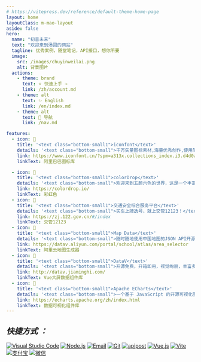 ```yaml
---
# https://vitepress.dev/reference/default-theme-home-page
layout: home
layoutClass: m-mao-layout
aside: false
hero:
  name: "初音未来"
  text: "欢迎来到汤圆的网站"
  tagline: 优秀案例，随堂笔记，API接口，想你所要
  image:
    src: /images/chuyinweilai.png
    alt: 背景图片
  actions:
    - theme: brand
      text: ⭐️ 快速上手 →
      link: /zh/account.md
    - theme: alt
      text: ✨️ English
      link: /en/index.md
    - theme: alt
      text: 🚀 导航
      link: /nav.md

features:
  - icon: 📢
    title: '<text class="bottom-small1">iconfont</text>'
    details: '<text class="bottom-small">千万矢量图标素材,海量优秀创作,使用简单，方便快捷，支持AI/SVG/PNG/代码格式下载</text>'
    link: https://www.iconfont.cn/?spm=a313x.collections_index.i3.d4d0a486a.50223a81bvXKoN
    linkText: 阿里巴巴图标库

  - icon: 📍
    title: '<text class="bottom-small1">colorDrop</text>'
    details: '<text class="bottom-small">欢迎来到五颜六色的世界，这是一个丰富多彩的色彩网站，在这里绝对可以找到属于你的幸运色！</text>'
    link: https://colordrop.io/
    linkText: 彩虹色
  - icon: 🛵
    title: '<text class="bottom-small1">交通安全综合服务平台</text>'
    details: '<text class="bottom-small">买车上牌选号，就上交管12123！</text>'
    link: https://zj.122.gov.cn/#/index
    linkText: 交管12123
  - icon: 🎉
    title: '<text class="bottom-small1">Map Data</text>'
    details: '<text class="bottom-small">随时随地使用中国地图的JSON API开源网站，助力轻松绘制中国地图</text>'
    link: https://datav.aliyun.com/portal/school/atlas/area_selector
    linkText: 阿里云地图生成器
  - icon: 🎈
    title: '<text class="bottom-small1">DataV</text>'
    details: '<text class="bottom-small">开源免费，开箱即用，视觉绚丽，丰富多彩的第三方库</text>'
    link: http://datav.jiaminghi.com/
    linkText: Vue大屏数据组件库
  - icon: 🍡
    title: '<text class="bottom-small1">Apache ECharts</text>'
    details: '<text class="bottom-small">一个基于 JavaScript 的开源可视化图表库</text>'
    link: https://echarts.apache.org/zh/index.html
    linkText: 数据可视化组件库
---
```


<style>
.m-mao-layout img {
  display: inline-block;
  margin-right: 30px;
}

/*爱的魔力转圈圈*/
.m-home-layout .image-src:hover {
  transform: translate(-50%, -50%) rotate(666turn);
  transition: transform 59s 1s cubic-bezier(0.3, 0, 0.8, 1);
}

.m-home-layout .details small {
  opacity: 0.8;
}

.m-home-layout .item:last-child .details {
  display: flex;
  justify-content: flex-end;
  align-items: end;
}

.bottom-small1:hover{
  color: #bd34fe
}
.bottom-small:hover{
  color: #FA8072;
  
}
</style>
<confetti />
<HomeUnderline />

## **_快捷方式 ：_**

[![Visual Studio Code](https://img.shields.io/badge/VS%20CODE-007ACC?logo=VisualStudioCode&logoColor=fff)](https://code.visualstudio.com/Download)
[![Node.js](https://img.shields.io/badge/Node.js-339933?logo=Node.js&logoColor=fff)](https://nodejs.org/zh-cn)
[![Email](https://img.shields.io/badge/邮箱-Email-EA4335?logo=Gmail)](https://qiye.aliyun.com/alimail/auth/login?custom_login_flag=1&reurl=%2Falimail%2F)
[![Git](https://img.shields.io/badge/Git-F05032?logo=Git&logoColor=fff)](https://git-scm.com/)
[![apipost](https://img.shields.io/badge/-Apipost-FF6C37?logo=Postman&logoColor=FFF)](https://wiki.apipost.cn/docs/start/)
[![Vue.js](https://img.shields.io/badge/Vue.js-4FC08D?logo=Vue.js&logoColor=fff)](https://cn.vuejs.org/)
[![Vite](https://img.shields.io/badge/Vite-646CFF?logo=Vite&logoColor=fff)](https://www.vitejs.net/)
[![支付宝](https://img.shields.io/badge/alipay-blue?logo=alipay&logoColor=1677FF&label=%E6%94%AF%E4%BB%98%E5%AE%9D&labelColor=lightgrey)](https://www.alipay.com/x/personal)
[![微信](https://img.shields.io/badge/WeChat-07C160?logo=wechat&logoColor=white&label=微信&labelColor=green)](https://mp.weixin.qq.com/?token=&lang=zh_CN)
